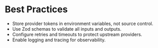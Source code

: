 # Best Practices

- Store provider tokens in environment variables, not source control.
- Use Zod schemas to validate all inputs and outputs.
- Configure retries and timeouts to protect upstream providers.
- Enable logging and tracing for observability.
